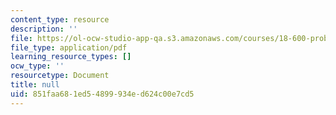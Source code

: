 ```yaml
---
content_type: resource
description: ''
file: https://ol-ocw-studio-app-qa.s3.amazonaws.com/courses/18-600-probability-and-random-variables-fall-2019/851faa681ed54899934ed624c00e7cd5_MIT18_600F19_lec11.pdf
file_type: application/pdf
learning_resource_types: []
ocw_type: ''
resourcetype: Document
title: null
uid: 851faa68-1ed5-4899-934e-d624c00e7cd5
---
```

